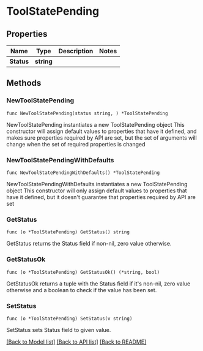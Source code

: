 # ToolStatePending

## Properties

Name | Type | Description | Notes
------------ | ------------- | ------------- | -------------
**Status** | **string** |  | 

## Methods

### NewToolStatePending

`func NewToolStatePending(status string, ) *ToolStatePending`

NewToolStatePending instantiates a new ToolStatePending object
This constructor will assign default values to properties that have it defined,
and makes sure properties required by API are set, but the set of arguments
will change when the set of required properties is changed

### NewToolStatePendingWithDefaults

`func NewToolStatePendingWithDefaults() *ToolStatePending`

NewToolStatePendingWithDefaults instantiates a new ToolStatePending object
This constructor will only assign default values to properties that have it defined,
but it doesn't guarantee that properties required by API are set

### GetStatus

`func (o *ToolStatePending) GetStatus() string`

GetStatus returns the Status field if non-nil, zero value otherwise.

### GetStatusOk

`func (o *ToolStatePending) GetStatusOk() (*string, bool)`

GetStatusOk returns a tuple with the Status field if it's non-nil, zero value otherwise
and a boolean to check if the value has been set.

### SetStatus

`func (o *ToolStatePending) SetStatus(v string)`

SetStatus sets Status field to given value.



[[Back to Model list]](../README.md#documentation-for-models) [[Back to API list]](../README.md#documentation-for-api-endpoints) [[Back to README]](../README.md)


